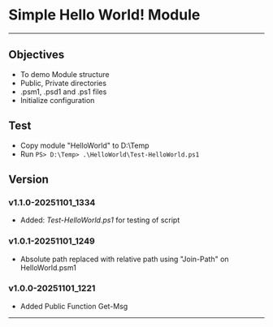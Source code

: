 # Simple Hello World! Module
---
## Objectives
* To demo Module structure
* Public, Private directories
* .psm1, .psd1 and .ps1 files
* Initialize configuration

## Test
* Copy module "HelloWorld" to D:\Temp
* Run `PS> D:\Temp> .\HelloWorld\Test-HelloWorld.ps1`

## Version
### v1.1.0-20251101_1334 <p>
* Added: _Test-HelloWorld.ps1_ for testing of script
### v1.0.1-20251101_1249 <p>
* Absolute path replaced with relative path using "Join-Path" on HelloWorld.psm1
### v1.0.0-20251101_1221 <p>
* Added Public Function Get-Msg 
---
